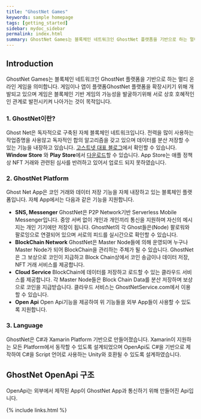 ```yaml
---
title: "GhostNet Games"
keywords: sample homepage
tags: [getting_started]
sidebar: mydoc_sidebar
permalink: index.html
summary: GhostNet Games는 블록체인 네트워크인 GhostNet 플랫폼을 기반으로 하는 멀티 온라인 게임을 의미합니다. 을 기반하여 원할하게 동작하기 위해 Open API를 제공하고 문서를 공유하고 있습니다.
---
```


## Introduction
GhostNet Games는 블록체인 네트워크인 GhostNet 플랫폼을 기반으로 하는 멀티 온라인 게임을 의미합니다. 
게임이나 앱이 플랫폼GhostNet 플랫폼을 확장시키기 위해 개발되고 있으며 게임은 블록체인 기반 게임의 가능성을 발굴하기위해 서로 상호 호혜적인인 관계로 발전시키켜 나아가는 것이 목적입니다.

### 1. GhostNet이란?

Ghost Net은 독자적으로 구축된 자체 블록체인 네트워크입니다. 전력을 많이 사용하는 작업증명을 사용않고 독자적인 합의 알고리즘을 갖고 있으며 데이터를 분산 저장할 수 있는 기능을 내장하고 있습니다. [고스트넷 대표 블로그](https://ghostnetblog.github.io/)에서 확인할 수 있습니다. **Window Store** 와 **Play Store**에서 [다운로드](https://ghostnetblog.github.io/download/)할 수 있습니다. App Store는 애플 정책상 NFT 거래와 관련된 심사를 반려하고 있어서 업로드 되지 못하였습니다. 

### 2. GhostNet Platform
Ghost Net App은 코인 거래와 데이터 저장 기능을 자체 내장하고 있는 블록체인 플랫폼입니다. 자체 App에서는 다음과 같은 기능을 지원합니다.
* **SNS, Messenger** GhostNet은 P2P Network기반 Serverless Mobile Messenger입니다. 중앙 서버 없이 개인과 개인끼리 통신을 지원하며 자신의 메시지는 개인 기기에만 저장이 됩니다. GhostNet의 각 Ghost들은(Node) 팔로워와 팔로잉으로 연결되어 있으며 서로의 피드를 실시간으로 확인할 수 있습니다.
* **BlockChain Network** GhostNet은 Master Node들에 의해 운영되며 누구나 Master Node가 되어 BlockChain을 관리하는 주체가 될 수 있습니다. GhostNet은 그 보상으로 코인이 지급하고 Block Chain상에서 코인 송금이나 데이터 저장, NFT 거래 서비스를 제공합니다.
* **Cloud Service** BlockChain에 데이터를 저장하고 로드할 수 있는 클라우드 서비스를 제공합니다. 각 Master Node들은 Block Chain Data를 분산 저장하며 보상으로 코인을 지급받습니다. 클라우드 서비스는 GhostNetService.com에서 이용할 수 있습니다.
* **Open Api** Open Api기능을 제공하여 위 기능들을 외부 App들이 사용할 수 있도록 지원합니다.

### 3. Language
GhostNet은 C#과 Xamarin Platform 기반으로 만들어졌습니다. Xamarin이 지원하는 모든 Platform에서 동작할 수 있도록 설계되었으며 OpenApi도 C#을 기반으로 제작하여 C#을 Script 언어로 사용하는 Unity와 호환될 수 있도록 설계하였습니다. 

## GhostNet OpenApi 구조
OpenApi는 외부에서 제작된 App이 GhostNet App과 통신하기 위해 만들어진 Api입니다. 

{% include links.html %}
